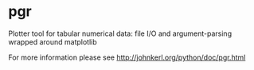 pgr
===

Plotter tool for tabular numerical data: file I/O and argument-parsing wrapped around matplotlib

For more information please see http://johnkerl.org/python/doc/pgr.html
